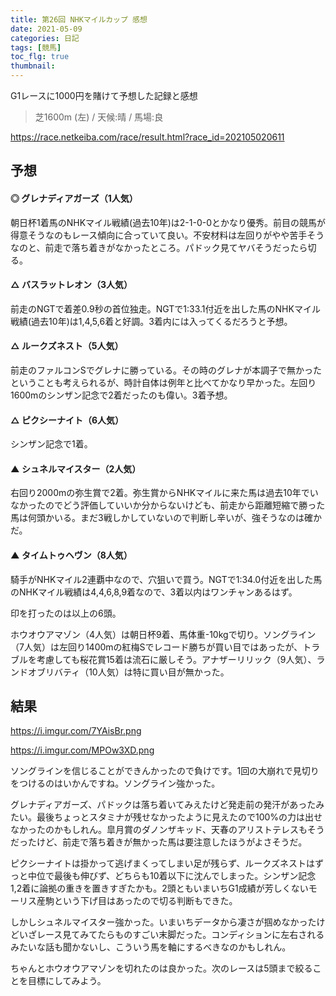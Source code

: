 ```yaml
---
title: 第26回 NHKマイルカップ 感想
date: 2021-05-09
categories: 日記
tags: [競馬]
toc_flg: true
thumbnail: 
---
```


G1レースに1000円を賭けて予想した記録と感想

> 芝1600m (左) / 天候:晴 / 馬場:良

https://race.netkeiba.com/race/result.html?race_id=202105020611



## 予想


#### ◎ グレナディアガーズ（1人気）
朝日杯1着馬のNHKマイル戦績(過去10年)は2-1-0-0とかなり優秀。前目の競馬が得意そうなのもレース傾向に合っていて良い。不安材料は左回りがやや苦手そうなのと、前走で落ち着きがなかったところ。パドック見てヤバそうだったら切る。

#### △ バスラットレオン（3人気）
前走のNGTで着差0.9秒の首位独走。NGTで1:33.1付近を出した馬のNHKマイル戦績(過去10年)は1,4,5,6着と好調。3着内には入ってくるだろうと予想。

#### △ ルークズネスト（5人気）
前走のファルコンSでグレナに勝っている。その時のグレナが本調子で無かったということも考えられるが、時計自体は例年と比べてかなり早かった。左回り1600mのシンザン記念で2着だったのも偉い。3着予想。

#### △ ピクシーナイト（6人気）
シンザン記念で1着。

#### ▲ シュネルマイスター（2人気）
右回り2000mの弥生賞で2着。弥生賞からNHKマイルに来た馬は過去10年でいなかったのでどう評価していいか分からないけども、前走から距離短縮で勝った馬は何頭かいる。まだ3戦しかしていないので判断し辛いが、強そうなのは確かだ。

#### ▲ タイムトゥヘヴン（8人気）
騎手がNHKマイル2連覇中なので、穴狙いで買う。NGTで1:34.0付近を出した馬のNHKマイル戦績は4,4,6,8,9着なので、3着以内はワンチャンあるはず。



印を打ったのは以上の6頭。

ホウオウアマゾン（4人気）は朝日杯9着、馬体重-10kgで切り。ソングライン（7人気）は左回り1400mの紅梅Sでレコード勝ちが買い目ではあったが、トラブルを考慮しても桜花賞15着は流石に厳しそう。アナザーリリック（9人気）、ランドオブリバティ（10人気）は特に買い目が無かった。

## 結果

https://i.imgur.com/7YAisBr.png

https://i.imgur.com/MPOw3XD.png

ソングラインを信じることができんかったので負けです。1回の大崩れで見切りをつけるのはいかんですね。ソングライン強かった。

グレナディアガーズ、パドックは落ち着いてみえたけど発走前の発汗があったみたい。最後ちょっとスタミナが残せなかったように見えたので100%の力は出せなかったのかもしれん。皐月賞のダノンザキッド、天春のアリストテレスもそうだったけど、前走で落ち着きが無かった馬は要注意したほうがよさそうだ。

ピクシーナイトは掛かって逃げまくってしまい足が残らず、ルークズネストはずっと中位で最後も伸びず、どちらも10着以下に沈んでしまった。シンザン記念1,2着に論拠の重きを置きすぎたかも。2頭ともいまいちG1成績が芳しくないモーリス産駒という下げ目はあったので切る判断もできた。

しかしシュネルマイスター強かった。いまいちデータから凄さが掴めなかったけどいざレース見てみてたらものすごい末脚だった。コンディションに左右されるみたいな話も聞かないし、こういう馬を軸にするべきなのかもしれん。

ちゃんとホウオウアマゾンを切れたのは良かった。次のレースは5頭まで絞ることを目標にしてみよう。